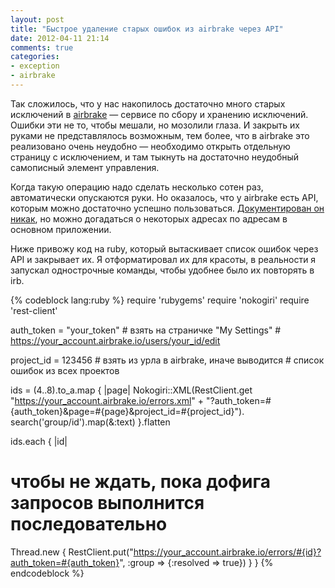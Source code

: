 ```yaml
---
layout: post
title: "Быстрое удаление старых ошибок из airbrake через API"
date: 2012-04-11 21:14
comments: true
categories: 
- exception
- airbrake
---
```


Так сложилось, что у нас накопилось достаточно много старых исключений в [airbrake](http://airbrake.io) — сервисе по
сбору и хранению исключений. Ошибки эти не то, чтобы мешали, но
мозолили глаза. И закрыть их руками не представлялось возможным, тем более, что в airbrake это реализовано очень
неудобно — необходимо открыть отдельную страницу с исключением, и там тыкнуть на достаточно неудобный самописный элемент
управления.

Когда такую операцию надо сделать несколько сотен раз, автоматически опускаются руки. Но оказалось, что у airbrake есть
API, которым можно достаточно успешно пользоваться. [Документирован он
никак](http://help.airbrake.io/kb/api-2/api-overview), но можно догадаться о некоторых адресах по
адресам в основном приложении.

Ниже привожу код на ruby, который вытаскивает список ошибок через API и закрывает их. Я отформатировал их для красоты,
в реальности я запускал однострочные команды, чтобы удобнее было их повторять в irb.

{% codeblock lang:ruby %}
require 'rubygems'
require 'nokogiri'
require 'rest-client'

auth_token = "your_token" # взять на страничке "My Settings" 
                          # https://your_account.airbrake.io/users/your_id/edit

project_id = 123456       # взять из урла в airbrake, иначе выводится 
                          # список ошибок из всех проектов

ids = (4..8).to_a.map { |page|
  Nokogiri::XML(RestClient.get "https://your_account.airbrake.io/errors.xml" +
      "?auth_token=#{auth_token}&page=#{page}&project_id=#{project_id}").
    search('group/id').map(&:text) 
}.flatten

ids.each { |id|
  # чтобы не ждать, пока дофига запросов выполнится последовательно
  Thread.new { 
    RestClient.put("https://your_account.airbrake.io/errors/#{id}?auth_token=#{auth_token}",
      :group => {:resolved => true}) 
  } 
}
{% endcodeblock %}
